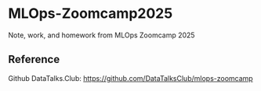 # MLOps-Zoomcamp2025
Note, work, and homework from MLOps Zoomcamp 2025



## Reference
Github DataTalks.Club: https://github.com/DataTalksClub/mlops-zoomcamp
